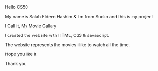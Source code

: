 Hello CS50

My name is Salah Eldeen Hashim & I'm from Sudan
and this is my project 

I Call it, My Movie Gallary

I created the website with HTML, CSS & Javascript. 


The website represents the movies i like to watch all the time.


Hope you like it

Thank you 
